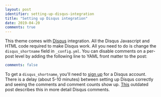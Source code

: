 ```yaml
---
layout: post
identifier: setting-up-disqus-integration
title: "Setting up Disqus integration"
date: 2019-04-20
comments: true
---
```


This theme comes with [Disqus](http://disqus.com) integration.
All the Disqus Javascript and HTML code required to make Disqus work.
All you need to do is change the `disqus_shortname` field in `_config.yml`.
You can disable comments on a per-post level by adding the following line to YAML front matter
to the post:

```yaml
comments: false
```

To get a `disqus_shortname`, you'll need to [sign up](https://disqus.com/profile/signup/)
for a Disqus account. There is a delay (about 5-10 minutes) between setting up Disqus correctly
and seeing the comments and comment counts show up.
[This](http://www.perfectlyrandom.org/2014/06/29/adding-disqus-to-your-jekyll-powered-github-pages/)
outdated post describes this in more detail Disqus comments.
